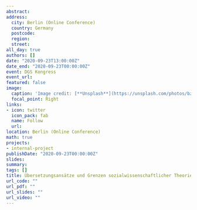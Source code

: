 ```yaml
---
abstract: 
address:
  city: Berlin (Online Conference)
  country: Germany 
  postcode: 
  region: 
  street: 
all_day: true
authors: []
date: "2020-09-23T13:00:00Z"
date_end: "2020-09-23T00:00:00Z"
event: DGS Kongress
event_url: 
featured: false
image:
  caption: 'Image credit: [**Unsplash**](https://unsplash.com/photos/bzdhc5b3Bxs)'
  focal_point: Right
links:
- icon: twitter
  icon_pack: fab
  name: Follow
  url: 
location: Berlin (Online Conference)
math: true
projects:
- internal-project
publishDate: "2020-09-23T00:00:00Z"
slides:
summary: 
tags: []
title: Übersetzungsansätze und Grenzen sozialwissenschaftlicher Theorien für die agentenbasierte Simulationen sozialer Netzwerke
url_code: ""
url_pdf: ""
url_slides: ""
url_video: ""
---
```


